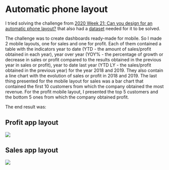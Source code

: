 # Automatic phone layout

I tried solving the challenge from [2020 Week 21: Can you design for an automatic phone layout?](http://www.workout-wednesday.com/2020w21/) that also had a [dataset](https://data.world/annjackson/20194-tableau-superstore) needed for it to be solved.

The challenge was to create dashboards ready-made for mobile. 
So I made 2 mobile layouts, one for sales and one for profit. Each of them contained a table with the indicators year to date (YTD - the amount of sales/profit obtained in each year), year over year (YOY% - the percentage of growth or decrease in sales or profit compared to the results obtained in the previous year in sales or profit), year to date last year (YTD LY - the sales/profit obtained in the previous year) for the year 2018 and 2019.
They also contain a line chart with the evolution of sales or profit in 2018 and 2019.
The last thing presented for the mobile layout for sales was a bar chart that contained the first 10 customers from which the company obtained the most revenue. For the profit mobile layout, I presented the top 5 customers and the bottom 5 ones from which the company obtained profit.

The end result was:

## Profit app layout

<img src='Profit app layout.png'>


## Sales app layout

<img src='Sales app layout.png'>
